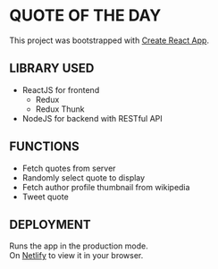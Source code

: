 # QUOTE OF THE DAY

This project was bootstrapped with [Create React App](https://github.com/facebook/create-react-app).

## LIBRARY USED

- ReactJS for frontend
  - Redux
  - Redux Thunk
- NodeJS for backend with RESTful API

## FUNCTIONS

- Fetch quotes from server
- Randomly select quote to display
- Fetch author profile thumbnail from wikipedia
- Tweet quote

## DEPLOYMENT

Runs the app in the production mode.\
On [Netlify](https://ornate-axolotl-b583db.netlify.app) to view it in your browser.
